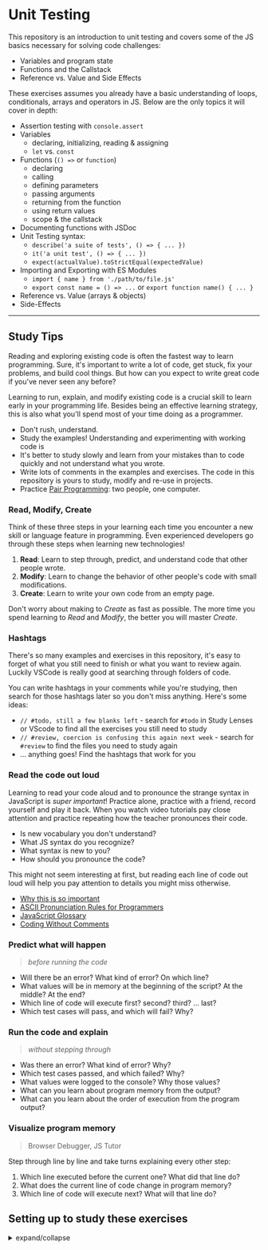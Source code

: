 # Unit Testing

This repository is an introduction to unit testing and covers some of the JS
basics necessary for solving code challenges:

- Variables and program state
- Functions and the Callstack
- Reference vs. Value and Side Effects

These exercises assumes you already have a basic understanding of loops,
conditionals, arrays and operators in JS. Below are the only topics it will
cover in depth:

- Assertion testing with `console.assert`
- Variables
  - declaring, initializing, reading & assigning
  - `let` vs. `const`
- Functions (`() =>` or `function`)
  - declaring
  - calling
  - defining parameters
  - passing arguments
  - returning from the function
  - using return values
  - scope & the callstack
- Documenting functions with JSDoc
- Unit Testing syntax:
  - `describe('a suite of tests', () => { ... })`
  - `it('a unit test', () => { ... })`
  - `expect(actualValue).toStrictEqual(expectedValue)`
- Importing and Exporting with ES Modules
  - `import { name } from './path/to/file.js'`
  - `export const name = () => ...` or `export function name() { ... }`
- Reference vs. Value (arrays & objects)
- Side-Effects

---

## Study Tips

Reading and exploring existing code is often the fastest way to learn
programming. Sure, it's important to write a lot of code, get stuck, fix your
problems, and build cool things. But how can you expect to write great code if
you've never seen any before?

Learning to run, explain, and modify existing code is a crucial skill to learn
early in your programming life. Besides being an effective learning strategy,
this is also what you'll spend most of your time doing as a programmer.

- Don't rush, understand.
- Study the examples! Understanding and experimenting with working code is
- It's better to study slowly and learn from your mistakes than to code quickly
  and not understand what you wrote.
- Write lots of comments in the examples and exercises. The code in this
  repository is yours to study, modify and re-use in projects.
- Practice
  [Pair Programming](https://home.hackyourfuture.be/students/study-tips/pair-programming):
  two people, one computer.

### Read, Modify, Create

Think of these three steps in your learning each time you encounter a new skill
or language feature in programming. Even experienced developers go through these
steps when learning new technologies!

1. **Read**: Learn to step through, predict, and understand code that other
   people wrote.
2. **Modify**: Learn to change the behavior of other people's code with small
   modifications.
3. **Create**: Learn to write your own code from an empty page.

Don't worry about making to _Create_ as fast as possible. The more time you
spend learning to _Read_ and _Modify_, the better you will master _Create_.

### Hashtags

There's so many examples and exercises in this repository, it's easy to forget
of what you still need to finish or what you want to review again. Luckily
VSCode is really good at searching through folders of code.

You can write hashtags in your comments while you're studying, then search for
those hashtags later so you don't miss anything. Here's some ideas:

- `// #todo, still a few blanks left` - search for `#todo` in Study Lenses or
  VScode to find all the exercises you still need to study
- `// #review, coercion is confusing this again next week` - search for
  `#review` to find the files you need to study again
- ... anything goes! Find the hashtags that work for you

### Read the code out loud

Learning to read your code aloud and to pronounce the strange syntax in
JavaScript is _super important_! Practice alone, practice with a friend, record
yourself and play it back. When you watch video tutorials pay close attention
and practice repeating how the teacher pronounces their code.

- Is new vocabulary you don't understand?
- What JS syntax do you recognize?
- What syntax is new to you?
- How should you pronounce the code?

This might not seem interesting at first, but reading each line of code out loud
will help you pay attention to details you might miss otherwise.

- [Why this is so important](https://www.youtube.com/watch?v=g1ib43q3uXQ&feature=youtu.be&t=1209)
- [ASCII Pronunciation Rules for Programmers](https://blog.codinghorror.com/ascii-pronunciation-rules-for-programmers/)
- [JavaScript Glossary](https://www.codecademy.com/articles/glossary-javascript)
- [Coding Without Comments](https://blog.codinghorror.com/coding-without-comments/)

### Predict what will happen

> _before running the code_

- Will there be an error? What kind of error? On which line?
- What values will be in memory at the beginning of the script? At the middle?
  At the end?
- Which line of code will execute first? second? third? ... last?
- Which test cases will pass, and which will fail? Why?

### Run the code and explain

> _without stepping through_

- Was there an error? What kind of error? Why?
- Which test cases passed, and which failed? Why?
- What values were logged to the console? Why those values?
- What can you learn about program memory from the output?
- What can you learn about the order of execution from the program output?

### Visualize program memory

> Browser Debugger, JS Tutor

Step through line by line and take turns explaining every other step:

1. Which line executed before the current one? What did that line do?
2. What does the current line of code change in program memory?
3. Which line of code will execute next? What will that line do?




## Setting up to study these exercises

<details>
<summary>expand/collapse</summary>
<br>

> You will need
> [NPM](https://docs.npmjs.com/downloading-and-installing-node-js-and-npm) and
> [nvm](https://github.com/nvm-sh/nvm#installing-and-updating) on your computer
> to study this material
>
> Using a browser with good DevTools will make your life easier:
> [Chromium](http://www.chromium.org/getting-involved/download-chromium),
> [FireFox](https://www.mozilla.org/en-US/firefox/new/),
> [Chrome](https://www.google.com/chrome/)

1. Install or update the `study-lenses` package globally
   - `npm install -g study-lenses` (if you do not have it installed)
   - `npm update -g study-lenses` (if you already have it installed)
   - having trouble updating?
     - try this:
       `npm uninstall -g study-lenses && npm install -g study-lenses`
2. Fork and clone this repository:
   1. fork this repo to your personal account
   2. clone your fork to your computer
   3. create a `personal` branch for your work
3. Navigate to the module repository in terminal
   - `cd welcome-to-js`
4. Run the `study` command from your CLI
   - `study`
5. Leave that terminal alone
6. The material will open in your default browser, you're good to go!
   - you can read the `study-lenses` user guide from your browser by navigating
     to `localhost:xxxx?--help`
6b. If the tool didn't launch in the browser, make your own tab and visit: http://localhost:3333

### When there are updates to the module:
    1. update your fork with a PR
    2. pull the changes from your fork to your computer

### Updating the `study-lenses` package globally
Either `npm update -g study-lenses` (if you already have it installed)
or if you have issues: `npm uninstall -g study-lenses && npm install -g study-lenses`

